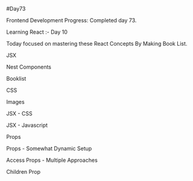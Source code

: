 #Day73

Frontend Development Progress: Completed day 73.

Learning React :- Day 10

Today focused on mastering these React Concepts By Making Book List.

JSX

Nest Components

Booklist

CSS

Images

JSX - CSS

JSX - Javascript

Props

Props - Somewhat Dynamic Setup

Access Props - Multiple Approaches

Children Prop